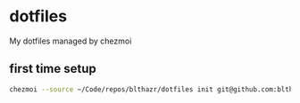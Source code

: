# dotfiles

My dotfiles managed by chezmoi

## first time setup

```sh
chezmoi --source ~/Code/repos/blthazr/dotfiles init git@github.com:blthazr/dotfiles.git
```
